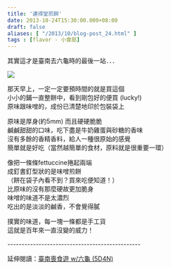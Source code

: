 ```yaml
---
title: '連得堂煎餅'
date: 2013-10-24T15:30:00.000+08:00
draft: false
aliases: [ "/2013/10/blog-post_24.html" ]
tags : [flavor - 小食部]
---
```


其實這才是臺南去六龜時的最後一站．．．  

![](/images/lengtihtong.jpg)

那天早上，一定一定要預時間的就是買這個  
小小的鋪一直整餅中，看到剛包好的便買 (lucky!)  
原味跟味噌的，成份已清楚地印於包裝袋上  
  
原味是厚身(約5mm) 而且硬硬脆脆  
鹹鹹甜甜的口味，吃下盡是牛奶雞蛋與砂糖的香味  
沒有多餘的香精香料，給人一種很原始的感覺  
簡單就是好吃（當然越簡單的食材，原料就是很重要一環）  
  
像把一條條fettuccine捲起兩端  
成釘書釘型狀的是味噌煎餅  
（餅在袋子內看不到？買來吃便知道！）  
比原味的沒有那麼硬故更加脆身  
味噌的味道不是太濃烈  
吃出的是淡淡的鹹香，不會覺得膩  
  
  
撲實的味道，每一塊一條都是手工貨  
這就是百年來一直沒變的威力！
  
\-----------------------------------------------  
  
延伸閱讀：[臺南喪食遊 w/六龜 (5D4N)](https://hidie.net/tainan5d4n/)

